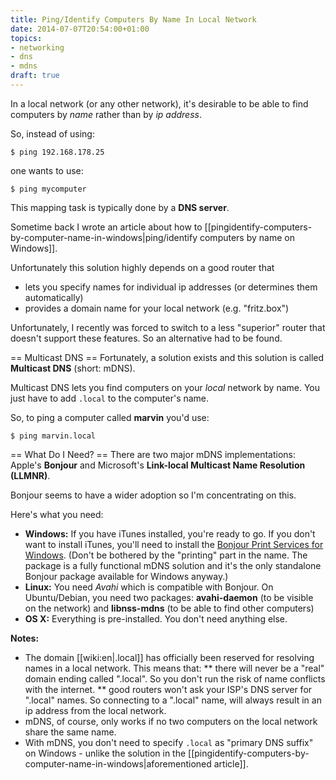 ```yaml
---
title: Ping/Identify Computers By Name In Local Network
date: 2014-07-07T20:54:00+01:00
topics:
- networking
- dns
- mdns
draft: true
---
```


In a local network (or any other network), it's desirable to be able to find computers by *name* rather than by *ip address*.

So, instead of using:

```
$ ping 192.168.178.25
```

one wants to use:

```
$ ping mycomputer
```

This mapping task is typically done by a **DNS server**.

Sometime back I wrote an article about how to [[pingidentify-computers-by-computer-name-in-windows|ping/identify computers by name on Windows]].

Unfortunately this solution highly depends on a good router that

* lets you specify names for individual ip addresses (or determines them automatically)
* provides a domain name for your local network (e.g. "fritz.box")

Unfortunately, I recently was forced to switch to a less "superior" router that doesn't support these features. So an alternative had to be found.

== Multicast DNS ==
Fortunately, a solution exists and this solution is called **Multicast DNS** (short: mDNS).

Multicast DNS lets you find computers on your *local* network by name. You just have to add `.local` to the computer's name.

So, to ping a computer called **marvin** you'd use:

```
$ ping marvin.local
```

== What Do I Need? ==
There are two major mDNS implementations: Apple's **Bonjour** and Microsoft's **Link-local Multicast Name Resolution (LLMNR)**.

Bonjour seems to have a wider adoption so I'm concentrating on this.

Here's what you need:

 * **Windows:** If you have iTunes installed, you're ready to go. If you don't want to install iTunes, you'll need to install the [Bonjour Print Services for Windows](http://support.apple.com/kb/DL999). (Don't be bothered by the "printing" part in the name. The package is a fully functional mDNS solution and it's the only standalone Bonjour package available for Windows anyway.)
 * **Linux:** You need *Avahi* which is compatible with Bonjour. On Ubuntu/Debian, you need two packages: **avahi-daemon** (to be visible on the network) and **libnss-mdns** (to be able to find other computers)
 * **OS X:** Everything is pre-installed. You don't need anything else.

**Notes:**
 * The domain [[wiki:en|.local]] has officially been reserved for resolving names in a local network. This means that:
 ** there will never be a "real" domain ending called ".local". So you don't run the risk of name conflicts with the internet.
 ** good routers won't ask your ISP's DNS server for ".local" names. So connecting to a ".local" name, will always result in an ip address from the local network.
 * mDNS, of course, only works if no two computers on the local network share the same name.
 * With mDNS, you don't need to specify `.local` as "primary DNS suffix" on Windows - unlike the solution in the [[pingidentify-computers-by-computer-name-in-windows|aforementioned article]].
